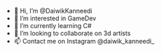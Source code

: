 - 👋 Hi, I’m @DaiwikKanneedi
- 👀 I’m interested in GameDev
- 🌱 I’m currently learning C#
- 💞️ I’m looking to collaborate on 3d artists
- 📫 Contact me on Instagram @daiwik_kanneedi_

<!---
DaiwikKanneedi/DaiwikKanneedi is a ✨ special ✨ repository because its `README.md` (this file) appears on your GitHub profile.
You can click the Preview link to take a look at your changes.
--->
